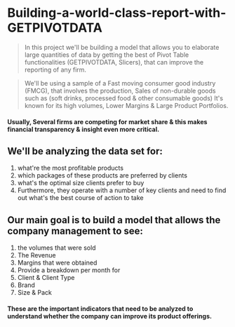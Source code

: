 # Building-a-world-class-report-with-GETPIVOTDATA

> In this project we'll be building a model that allows you to elaborate large quantities of data by getting the best of Pivot Table functionalities (GETPIVOTDATA, Slicers), that can improve the reporting of any firm.

> We'll be using a sample of a Fast moving consumer good industry (FMCG), that involves the production, Sales of non-durable goods such as (soft drinks, processed food & other consumable goods) It's known for its high volumes, Lower Margins & Large Product Portfolios.

#### Usually, Several firms are competing for market share & this makes financial transparency & insight even more critical.

## We'll be analyzing the data set for: 
1. what're the most profitable products
2. which packages of these products are preferred by clients
3. what's the optimal size clients prefer to buy 
4. Furthermore, they operate with a number of key clients and need to find out what's the best course of action to take

## Our main goal is to build a model that allows the company management to see: 
1. the volumes that were sold 
2. The Revenue
3. Margins that were obtained
4. Provide a breakdown per month for
  1. Client & Client Type
  2. Brand 
  3. Size & Pack 
   
#### These are the important indicators that need to be analyzed to understand whether the company can improve its product offerings.
